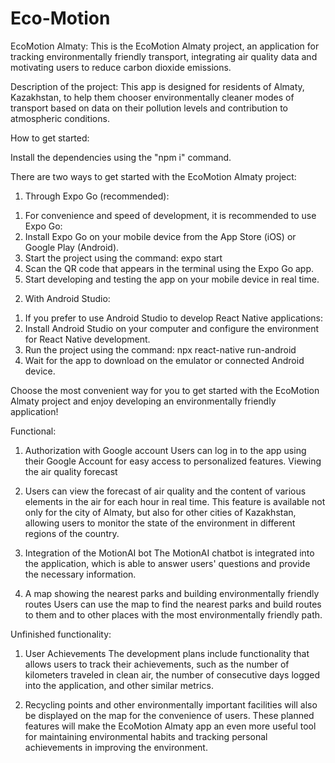 # Eco-Motion

EcoMotion Almaty:
This is the EcoMotion Almaty project, an application for tracking environmentally friendly transport, integrating air quality data and motivating users to reduce carbon dioxide emissions.


Description of the project:
This app is designed for residents of Almaty, Kazakhstan, to help them chooser environmentally cleaner modes of transport based on data on their pollution levels and contribution to atmospheric conditions.


How to get started:

Install the dependencies using the "npm i" command.

There are two ways to get started with the EcoMotion Almaty project:

1. Through Expo Go (recommended):
1) For convenience and speed of development, it is recommended to use Expo Go:
2) Install Expo Go on your mobile device from the App Store (iOS) or Google Play (Android).
3) Start the project using the command: expo start
4) Scan the QR code that appears in the terminal using the Expo Go app.
5) Start developing and testing the app on your mobile device in real time.

2. With Android Studio:
1) If you prefer to use Android Studio to develop React Native applications:
2) Install Android Studio on your computer and configure the environment for React Native development.
3) Run the project using the command: npx react-native run-android
4) Wait for the app to download on the emulator or connected Android device.
   
Choose the most convenient way for you to get started with the EcoMotion Almaty project and enjoy developing an environmentally friendly application!



Functional:

1. Authorization with Google account
Users can log in to the app using their Google Account for easy access to personalized features.
Viewing the air quality forecast

2. Users can view the forecast of air quality and the content of various elements in the air for each hour in real time.
This feature is available not only for the city of Almaty, but also for other cities of Kazakhstan, allowing users to monitor the state of the environment in different regions of the country.

3. Integration of the MotionAI bot
The MotionAI chatbot is integrated into the application, which is able to answer users' questions and provide the necessary information.

4. A map showing the nearest parks and building environmentally friendly routes
Users can use the map to find the nearest parks and build routes to them and to other places with the most environmentally friendly path.



Unfinished functionality:

1. User Achievements
The development plans include functionality that allows users to track their achievements, such as the number of kilometers traveled in clean air, the number of consecutive days logged into the application, and other similar metrics.

2. Recycling points and other environmentally important facilities will also be displayed on the map for the convenience of users.
These planned features will make the EcoMotion Almaty app an even more useful tool for maintaining environmental habits and tracking personal achievements in improving the environment.

